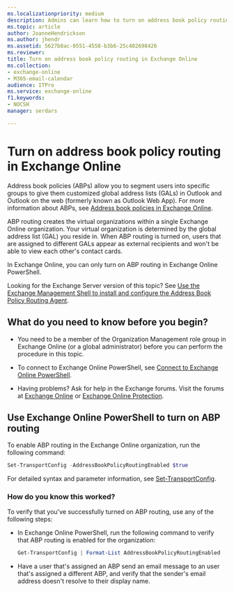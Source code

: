 ```yaml
---
ms.localizationpriority: medium
description: Admins can learn how to turn on address book policy routing in Exchange Online to enable virtual organizations within an organization.
ms.topic: article
author: JoanneHendrickson
ms.author: jhendr
ms.assetid: 5627b8ac-0551-4558-b3b6-25c402698426
ms.reviewer: 
title: Turn on address book policy routing in Exchange Online
ms.collection: 
- exchange-online
- M365-email-calendar
audience: ITPro
ms.service: exchange-online
f1.keywords:
- NOCSH
manager: serdars

---
```


# Turn on address book policy routing in Exchange Online

Address book policies (ABPs) allow you to segment users into specific groups to give them customized global address lists (GALs) in Outlook and Outlook on the web (formerly known as Outlook Web App). For more information about ABPs, see [Address book policies in Exchange Online](address-book-policies.md).

ABP routing creates the virtual organizations within a single Exchange Online organization. Your virtual organization is determined by the global address list (GAL) you reside in. When ABP routing is turned on, users that are assigned to different GALs appear as external recipients and won't be able to view each other's contact cards.

In Exchange Online, you can only turn on ABP routing in Exchange Online PowerShell.

Looking for the Exchange Server version of this topic? See [Use the Exchange Management Shell to install and configure the Address Book Policy Routing Agent](../../../ExchangeServer/email-addresses-and-address-books/address-book-policies/abp-procedures.md#use-the-exchange-management-shell-to-install-and-configure-the-address-book-policy-routing-agent).

## What do you need to know before you begin?

- You need to be a member of the Organization Management role group in Exchange Online (or a global administrator) before you can perform the procedure in this topic.

- To connect to Exchange Online PowerShell, see [Connect to Exchange Online PowerShell](/powershell/exchange/connect-to-exchange-online-powershell).

- Having problems? Ask for help in the Exchange forums. Visit the forums at [Exchange Online](/answers/topics/office-exchange-server-itpro.html) or [Exchange Online Protection](https://social.technet.microsoft.com/forums/forefront/home?forum=FOPE).

## Use Exchange Online PowerShell to turn on ABP routing

To enable ABP routing in the Exchange Online organization, run the following command:

```PowerShell
Set-TransportConfig -AddressBookPolicyRoutingEnabled $true
```

For detailed syntax and parameter information, see [Set-TransportConfig](/powershell/module/exchange/set-transportconfig).

### How do you know this worked?

To verify that you've successfully turned on ABP routing, use any of the following steps:

- In Exchange Online PowerShell, run the following command to verify that ABP routing is enabled for the organization:

   ```PowerShell
   Get-TransportConfig | Format-List AddressBookPolicyRoutingEnabled
   ```

- Have a user that's assigned an ABP send an email message to an user that's assigned a different ABP, and verify that the sender's email address doesn't resolve to their display name.
